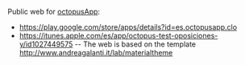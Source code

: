 Public web for [octopusApp](http://www.octopusapp.es):
 * https://play.google.com/store/apps/details?id=es.octopusapp.clo
 * https://itunes.apple.com/es/app/octopus-test-oposiciones-y/id1027449575
--
The web is based on the template http://www.andreagalanti.it/lab/materialtheme 
